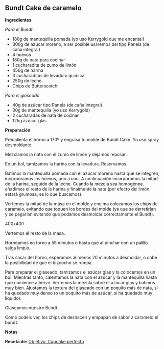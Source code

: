 ## Bundt Cake de caramelo

**Ingredientes**

*Para el Bundt*

- 180g de mantequilla pomada (yo uso Kerrygold que me encanta!)
- 300g de azúcar moreno, a ser posible usaremos del tipo Panela (de caña integral)
- 4 huevos
- 180g de nata para cocinar 
- 1 cucharadita de zumo de limón
- 450g de harina
- 3 cucharaditas de levadura química
- 250g de leche
- Chips de Butterscotch

*Para el glaseado*

- 40g de azúcar tipo Panela (de caña integral)
- 30g de mantequilla (yo uso Kerrygold)
- 2 cucharadas de nata de cocinar
- 125g azúcar glas

**Preparación**

Precalienta el horno a 170º y engrasa tu molde de Bundt Cake. Yo uso spray desmoldante.

Mezclamos la nata con el zumo de limón y dejamos reposar.

En un bol, tamizamos la harina con la levadura. Reservamos.

Batimos la mantequilla pomada con el azúcar moreno hasta que se integren, incorporamos los huevos, uno a uno. A continuación incorporamos la mitad de la harina, seguido de la leche. Cuando la mezcla sea homogénea, añadimos el resto de la harina y finalmente la nata (por efecto del limón estará grumosa, es lo que buscamos).

Vertemos la mitad de la masa en el molde y encima colocamos los chips de caramelo, evitando que toquen los bordes del molde (ya que se derretirían y se pegarían evitando que podamos desmoldar correctamente el Bundt). 

400x400


Vertemos el resto de la masa.

Horneamos en torno a 55 minutos o hasta que al pinchar con un palillo salga limpio.

Tras sacar del horno, esperamos al menos 20 minutos a desmoldar, o cabe la posibilidad de que el bizcocho se rompa.

Para preparar el glaseado, tamizamos el azúcar glas y lo colocamos en un bol. Mientras tanto, calentamos la nata con el azúcar y la mantequilla hasta que comience a hervir. Vertemos la mezcla sobre el azúcar glas y batimos muy bien. Ajustamos la textura del glaseado con un poquito más de nata, si ha quedado muy denso (o un poquito más de azúcar, si ha quedado muy líquido). 

Glaseamos nuestro Bundt.

Como podéis ver, los chips de deshacen y empapan de sabor a caramelo el bundt. 

**Notas**



**Receta de:** [Objetivo: Cupcake perfecto](http://www.objetivocupcake.com/2015/09/bundt-cake-de-caramelo.html)